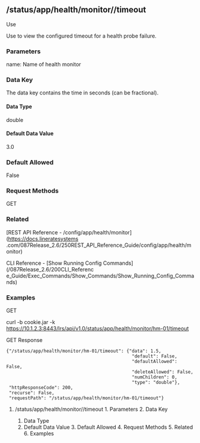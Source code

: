 ## /status/app/health/monitor/<name>/timeout

Use

Use to view the configured timeout for a health probe failure.

### Parameters

name: Name of health monitor

### Data Key

The data key contains the time in seconds (can be fractional).

#### Data Type

double

#### Default Data Value

3.0

### Default Allowed

False

### Request Methods

GET

### Related

[REST API Reference - /config/app/health/monitor](https://docs.lineratesystems
.com/087Release_2.6/250REST_API_Reference_Guide/config/app/health/monitor)

CLI Reference - [Show Running Config Commands](/087Release_2.6/200CLI_Referenc
e_Guide/Exec_Commands/Show_Commands/Show_Running_Config_Commands)

### Examples

GET

curl -b cookie.jar -k
https://10.1.2.3:8443/lrs/api/v1.0/status/app/health/monitor/hm-01/timeout

GET Response

    
    
    {"/status/app/health/monitor/hm-01/timeout": {"data": 1.5,
                                                   "default": False,
                                                   "defaultAllowed": False,
                                                   "deleteAllowed": False,
                                                   "numChildren": 0,
                                                   "type": "double"},
     "httpResponseCode": 200,
     "recurse": False,
     "requestPath": "/status/app/health/monitor/hm-01/timeout"}
    

  1. /status/app/health/monitor/<name>/timeout
    1. Parameters
    2. Data Key
      1. Data Type
      2. Default Data Value
    3. Default Allowed
    4. Request Methods
    5. Related
    6. Examples

